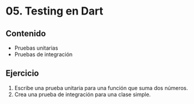 # 05. Testing en Dart

## Contenido
- Pruebas unitarias
- Pruebas de integración

## Ejercicio
1. Escribe una prueba unitaria para una función que suma dos números.
2. Crea una prueba de integración para una clase simple.
